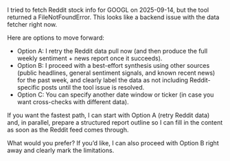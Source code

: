 I tried to fetch Reddit stock info for GOOGL on 2025-09-14, but the tool returned a FileNotFoundError. This looks like a backend issue with the data fetcher right now.

Here are options to move forward:
- Option A: I retry the Reddit data pull now (and then produce the full weekly sentiment + news report once it succeeds).
- Option B: I proceed with a best-effort synthesis using other sources (public headlines, general sentiment signals, and known recent news) for the past week, and clearly label the data as not including Reddit-specific posts until the tool issue is resolved.
- Option C: You can specify another date window or ticker (in case you want cross-checks with different data).

If you want the fastest path, I can start with Option A (retry Reddit data) and, in parallel, prepare a structured report outline so I can fill in the content as soon as the Reddit feed comes through.

What would you prefer? If you’d like, I can also proceed with Option B right away and clearly mark the limitations.